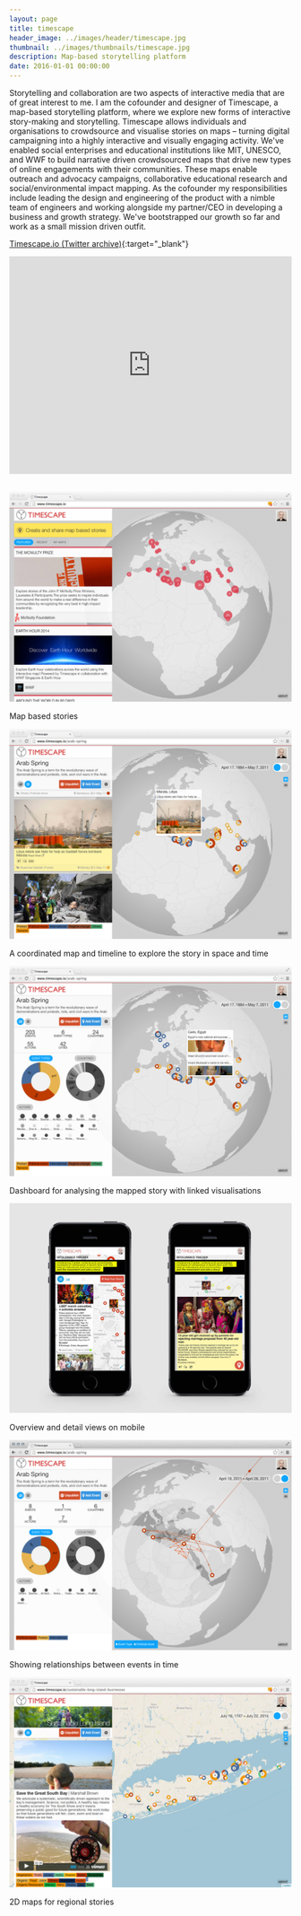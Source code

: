 ```yaml
---
layout: page
title: timescape
header_image: ../images/header/timescape.jpg
thumbnail: ../images/thumbnails/timescape.jpg
description: Map-based storytelling platform
date: 2016-01-01 00:00:00
---
```


Storytelling and collaboration are two aspects of interactive media that are of great interest to me. I am the cofounder and designer of Timescape, a map-based storytelling platform, where we explore new forms of interactive story-making and storytelling. Timescape allows individuals and organisations to crowdsource and visualise stories on maps – turning digital campaigning into a highly interactive and visually engaging activity. We've enabled social enterprises and educational institutions like MIT, UNESCO, and WWF to build narrative driven crowdsourced maps that drive new types of online engagements with their communities. These maps enable outreach and advocacy campaigns, collaborative educational research and social/environmental impact mapping. As the cofounder my responsibilities include leading the design and engineering of the product with a nimble team of engineers and working alongside my partner/CEO in developing a business and growth strategy. We've bootstrapped our growth so far and work as a small mission driven outfit.

[Timescape.io (Twitter archive)](https://twitter.com/timescaping){:target="_blank"}

<div style="padding:76.92% 0 0 0;position:relative;"><iframe src="https://player.vimeo.com/video/89546043?h=7c5da12ea0" style="position:absolute;top:0;left:0;width:100%;height:100%;" frameborder="0" allow="autoplay; fullscreen; picture-in-picture" allowfullscreen></iframe></div><script src="https://player.vimeo.com/api/player.js"></script>
<br>

![alt text][1]

Map based stories

![alt text][2]

A coordinated map and timeline to explore the story in space and time

![alt text][3]

Dashboard for analysing the mapped story with linked visualisations

![alt text][4]

Overview and detail views on mobile

![alt text][5]

Showing relationships between events in time

![alt text][6]

2D maps for regional stories

[1]: /images/timescape/01.jpg "Collection of map based stories on Timescape"
[2]: /images/timescape/03.jpg "A coordinated map and timeline to explore the story in space and time"
[3]: /images/timescape/02.jpg "Dashboard for analysing the mapped story with linked visualisations"
[4]: /images/timescape/06.jpg "Overview and detail views on mobile"
[5]: /images/timescape/04.jpg "Showing relationships between events in time"
[6]: /images/timescape/05.jpg "2D maps for regional stories"